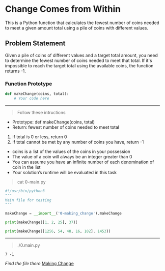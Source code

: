 # Change Comes from Within

This is a Python function that calculates the fewest number of coins needed to meet a given amount total using a pile of coins with different values.

## Problem Statement

Given a pile of coins of different values and a target total amount, you need to determine the fewest number of coins needed to meet that total. If it's impossible to reach the target total using the available coins, the function returns -1.

### Function Prototype

```python
def makeChange(coins, total):
    # Your code here
```
--- 
> Follow these intructions

- Prototype: def makeChange(coins, total)
- Return: fewest number of coins needed to meet total
1. If total is 0 or less, return 0
2. If total cannot be met by any number of coins you have, return -1
- coins is a list of the values of the coins in your possession
- The value of a coin will always be an integer greater than 0
- You can assume you have an infinite number of each denomination of coin in the list
- Your solution’s runtime will be evaluated in this task

> cat 0-main.py
```python
#!/usr/bin/python3
"""
Main file for testing
"""

makeChange = __import__('0-making_change').makeChange

print(makeChange([1, 2, 25], 37))

print(makeChange([1256, 54, 48, 16, 102], 1453))
```
---
> ./0.main.py

`
7
-1
`

*Find the file there* [Making Change](./0-making_change.py)
